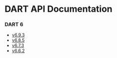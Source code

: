 # DART API Documentation

### DART 6

* [v6.9.3](https://dartsim.github.io/dart/v6.9.3/)
* [v6.8.5](https://dartsim.github.io/dart/v6.8.5/)
* [v6.7.3](https://dartsim.github.io/dart/v6.7.3/)
* [v6.6.2](https://dartsim.github.io/dart/v6.6.2/)
